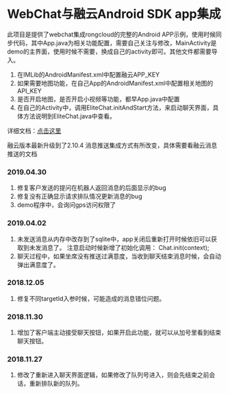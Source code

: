 # WebChat与融云Android SDK app集成

此项目是提供了webchat集成rongcloud的完整的Android APP示例，使用时候同步代码，其中App.java为相关功能配置，需要自己关注与修改，MainActivity是demo的主界面，使用时候不需要，换成自己的activity即可。其他文件都需要导入。
1. 在IMLib的AndroidManifest.xml中配置融云APP_KEY
2. 如果需要地图功能，在自己App的AndroidManifest.xml中配置相关地图的API_KEY
3. 是否开启地图，是否开启小视频等功能，都早App.java中配置
4. 在自己的Activity中，调用EliteChat.initAndStart方法，来启动聊天界面，具体方法说明到EliteChat.java中查看。

详细文档：<a href="https://loriling.github.io/EliteCRM/webchat-sdk-guide.html" target="_blank">点击这里</a>

融云版本最新升级到了2.10.4
消息推送集成方式有所改变，具体需要看融云消息推送的文档


### 2019.04.30
1. 修复客户发送的提问在机器人返回消息的后面显示的bug
2. 修复没有正确显示请求排队情况更新消息的bug
3. demo程序中，会询问gps访问权限了

### 2019.04.02
1. 未发送消息从内存中改存到了sqlite中，app关闭后重新打开时候依旧可以获取到未发消息了。
注意启动时候新增了初始化调用： Chat.init(context);
2. 聊天过程中，如果坐席没有推送过满意度，当收到聊天结束消息时候，会自动弹出满意度了。

### 2018.12.05
1. 修复不同targetId入参时候，可能造成的消息错位问题。

### 2018.11.30
1. 增加了客户端主动接受聊天按钮，如果开启此功能，就可以从加号里看到结束聊天按钮。

### 2018.11.27
1. 修改了重新进入聊天界面逻辑，如果修改了队列号进入，则会先结束之前会话，重新排队新的队列。